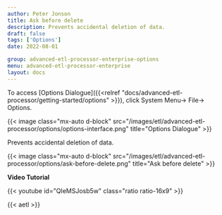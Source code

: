 ```yaml
---
author: Peter Jonson
title: Ask before delete
description: Prevents accidental deletion of data.
draft: false
tags: ['Options']
date: 2022-08-01

group: advanced-etl-processor-enterprise-options
menu: advanced-etl-processor-enterprise
layout: docs
---
```


To access [Options Dialogue]({{<relref "docs/advanced-etl-processor/getting-started/options" >}}), click System Menu-> File-> Options.

{{< image class="mx-auto d-block"  src="/images/etl/advanced-etl-processor/options/options-interface.png" title="Options Dialogue" >}}

Prevents accidental deletion of data.

{{< image class="mx-auto d-block"  src="/images/etl/advanced-etl-processor/options/ask-before-delete.png" title="Ask before delete" >}}

**Video Tutorial**

{{< youtube id="QIeMSJosb5w" class="ratio ratio-16x9" >}}

{{< aetl >}}
